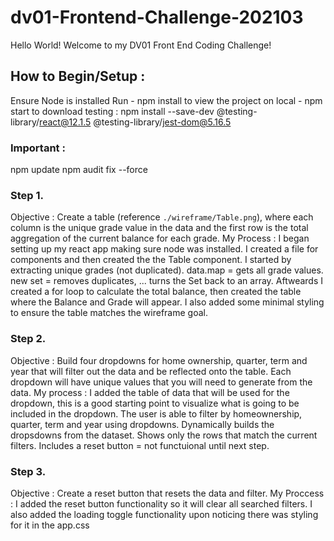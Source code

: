 # dv01-Frontend-Challenge-202103

Hello World! Welcome to my DV01 Front End Coding Challenge!

## How to Begin/Setup :

Ensure Node is installed
Run - npm install
to view the project on local - npm start
to download testing : npm install --save-dev @testing-library/react@12.1.5 @testing-library/jest-dom@5.16.5


### Important : 
npm update
npm audit fix --force

### Step 1. 
Objective : Create a table (reference `./wireframe/Table.png`), where each column is the unique grade value in the data and the first row is the total aggregation of the current balance for each grade.
My Process : I began setting up my react app making sure node was installed. I created a file for components and then created the the Table component. I started by extracting unique grades (not duplicated). data.map = gets all grade values. new set = removes duplicates, ... turns the Set back to an array. Aftweards I created a for loop to calculate the total balance, then created the table where the Balance and Grade will appear. I also added some minimal styling to ensure the table matches the wireframe goal.

### Step 2.
Objective : Build four dropdowns for home ownership, quarter, term and year that will filter out the data and be reflected onto the table. Each dropdown will have unique values that you will need to generate from the data.
My process : I added the table of data that will be used for the dropdown, this is a good starting point to visualize what is going to be included in the dropdown. The user is able to filter by homeownership, quarter, term and year using dropdowns. Dynamically builds the dropsdowns from the dataset. Shows only the rows that match the current filters. Includes a reset button = not functuional until next step.

### Step 3.
Objective : Create a reset button that resets the data and filter.
My Proccess : I added the reset button functionality so it will clear all searched filters. I also added the loading toggle functionality upon noticing there was styling for it in the app.css